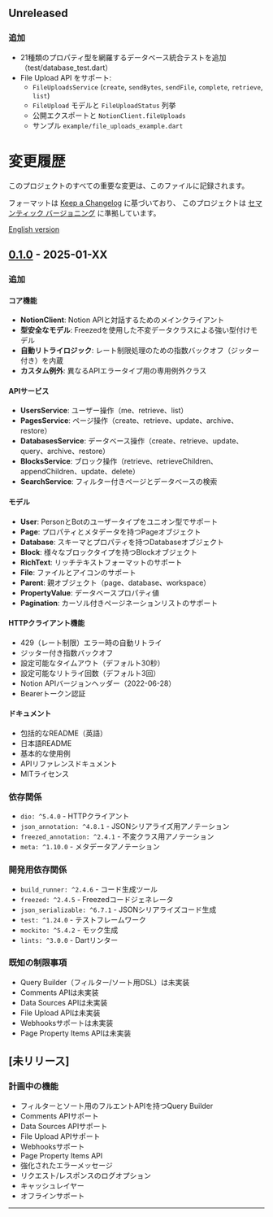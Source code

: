 ## Unreleased

### 追加
- 21種類のプロパティ型を網羅するデータベース統合テストを追加（test/database_test.dart）
- File Upload API をサポート:
  - `FileUploadsService` (`create`, `sendBytes`, `sendFile`, `complete`, `retrieve`, `list`)
  - `FileUpload` モデルと `FileUploadStatus` 列挙
  - 公開エクスポートと `NotionClient.fileUploads`
  - サンプル `example/file_uploads_example.dart`

# 変更履歴

このプロジェクトのすべての重要な変更は、このファイルに記録されます。

フォーマットは [Keep a Changelog](https://keepachangelog.com/ja/1.0.0/) に基づいており、
このプロジェクトは [セマンティック バージョニング](https://semver.org/lang/ja/) に準拠しています。

[English version](./CHANGELOG.md)

## [0.1.0] - 2025-01-XX

### 追加

#### コア機能
- **NotionClient**: Notion APIと対話するためのメインクライアント
- **型安全なモデル**: Freezedを使用した不変データクラスによる強い型付けモデル
- **自動リトライロジック**: レート制限処理のための指数バックオフ（ジッター付き）を内蔵
- **カスタム例外**: 異なるAPIエラータイプ用の専用例外クラス

#### APIサービス
- **UsersService**: ユーザー操作（me、retrieve、list）
- **PagesService**: ページ操作（create、retrieve、update、archive、restore）
- **DatabasesService**: データベース操作（create、retrieve、update、query、archive、restore）
- **BlocksService**: ブロック操作（retrieve、retrieveChildren、appendChildren、update、delete）
- **SearchService**: フィルター付きページとデータベースの検索

#### モデル
- **User**: PersonとBotのユーザータイプをユニオン型でサポート
- **Page**: プロパティとメタデータを持つPageオブジェクト
- **Database**: スキーマとプロパティを持つDatabaseオブジェクト
- **Block**: 様々なブロックタイプを持つBlockオブジェクト
- **RichText**: リッチテキストフォーマットのサポート
- **File**: ファイルとアイコンのサポート
- **Parent**: 親オブジェクト（page、database、workspace）
- **PropertyValue**: データベースプロパティ値
- **Pagination**: カーソル付きページネーションリストのサポート

#### HTTPクライアント機能
- 429（レート制限）エラー時の自動リトライ
- ジッター付き指数バックオフ
- 設定可能なタイムアウト（デフォルト30秒）
- 設定可能なリトライ回数（デフォルト3回）
- Notion APIバージョンヘッダー（2022-06-28）
- Bearerトークン認証

#### ドキュメント
- 包括的なREADME（英語）
- 日本語README
- 基本的な使用例
- APIリファレンスドキュメント
- MITライセンス

### 依存関係
- `dio: ^5.4.0` - HTTPクライアント
- `json_annotation: ^4.8.1` - JSONシリアライズ用アノテーション
- `freezed_annotation: ^2.4.1` - 不変クラス用アノテーション
- `meta: ^1.10.0` - メタデータアノテーション

### 開発用依存関係
- `build_runner: ^2.4.6` - コード生成ツール
- `freezed: ^2.4.5` - Freezedコードジェネレータ
- `json_serializable: ^6.7.1` - JSONシリアライズコード生成
- `test: ^1.24.0` - テストフレームワーク
- `mockito: ^5.4.2` - モック生成
- `lints: ^3.0.0` - Dartリンター

### 既知の制限事項
- Query Builder（フィルター/ソート用DSL）は未実装
- Comments APIは未実装
- Data Sources APIは未実装
- File Upload APIは未実装
- Webhooksサポートは未実装
- Page Property Items APIは未実装

## [未リリース]

### 計画中の機能
- フィルターとソート用のフルエントAPIを持つQuery Builder
- Comments APIサポート
- Data Sources APIサポート
- File Upload APIサポート
- Webhooksサポート
- Page Property Items API
- 強化されたエラーメッセージ
- リクエスト/レスポンスのログオプション
- キャッシュレイヤー
- オフラインサポート

---

[0.1.0]: https://github.com/Haruki1090/notion-dart-kit/releases/tag/v0.1.0
